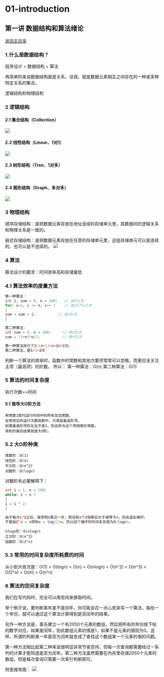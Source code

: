 # 01-introduction

## 第一讲 数据结构和算法绪论
[返回主目录](../README.md)

### 1.什么是数据结构？
程序设计 = 数据结构 + 算法

再简单的来说数据结构就是关系，没错，就是数据元素相互之间存在的一种或多种特定关系的集合。

逻辑结构和物理结构

### 2 逻辑结构
#### 2.1 集合结构（Collection）
![](src/main/resources/images/01-Collection.png)
#### 2.2 线性结构（Linear、1对1）
![](src/main/resources/images/01-Linear.png)
#### 2.3 树形结构（Tree、1对多）
![](src/main/resources/images/01-Tree.png)
#### 2.4 图形结构（Graph、多对多）
![](src/main/resources/images/01-Graph.png)

### 3 物理结构
顺序存储结构：是把数据元素存放在地址连续的存储单元里，其数据间的逻辑关系和物理关系是一致的。

链式存储结构：是把数据元素存放在任意的存储单元里，这组存储单元可以是连续的，也可以是不连续的。
![](src/main/resources/images/01-Chain.png)

### 4 算法
算法设计的要求：时间效率高和存储量低

### 4.1 算法效率的度量方法
```java
第一种算法：
int i, sum = 0, n = 100;   // 执行1次
for( i=1; i <= n; i++ )    // 执行了n+1次
{
sum = sum + i;          // 执行n次
}

第二种算法：
int sum = 0, n = 100;     // 执行1次
sum = (1+n)*n/2;          // 执行1次

第一种算法执行了1+(n+1)+n=2n+2次。
第二种算法，是1+1=2次


```
判断一个算法的效率时，函数中的常数和其他次要项常常可以忽略，而更应该关注主项（最高项）的阶数。
所以：
第一种算法：O(n)
第二种算法：O(1)

### 5 算法的时间复杂度
执行次数==时间

#### 5.1 推导大O阶方法
    用常数1取代运行时间中的所有加法常数。
    在修改后的运行次数函数中，只保留最高阶项。
    如果最高阶项存在且不是1，则去除与这个项相乘的常数。
    得到的最后结果就是大O阶。

### 5.2 大O阶种类
    常数阶：O(1)
    线性阶：O(n)
    平方阶：O(n^2)
    对数阶：O(logn)
对数阶有必要解释下：
```java
int i = 1, n = 100;
while( i < n )
{
i = i * 2;
}

由于每次i*2之后，就举例n更近一步，假设有x个2相乘后大于或等于n，则会退出循环。
于是由2^x = n得到x = log(2)n，所以这个循环的时间复杂度为O(logn)。

```
    nlogn阶：O(nlogn)
    立方阶：O(n^3)
    指数阶：O(2^n)

### 5.3 常用的时间复杂度所耗费的时间
从小到大依次是：O(1) < O(logn) < O(n) < O(nlogn) < O(n^2) < O(n^3) < O(2^n) < O(n!) < O(n^n)

### 6 算法的空间复杂度

我们在写代码时，完全可以用空间来换取时间。

举个例子说，要判断某年是不是闰年，你可能会花一点心思来写一个算法，每给一个年份，就可以通过这个算法计算得到是否闰年的结果。

另外一种方法是，事先建立一个有2050个元素的数组，然后把所有的年份按下标的数字对应，如果是闰年，则此数组元素的值是1，如果不是元素的值则为0。这样，所谓的判断某一年是否为闰年就变成了查找这个数组某一个元素的值的问题。

第一种方法相比起第二种来说很明显非常节省空间，但每一次查询都需要经过一系列的计算才能知道是否为闰年。第二种方法虽然需要在内存里存储2050个元素的数组，但是每次查询只需要一次索引判断即可。

附思维导图：
![](src/main/resources/xmind/01-introduction.png)










